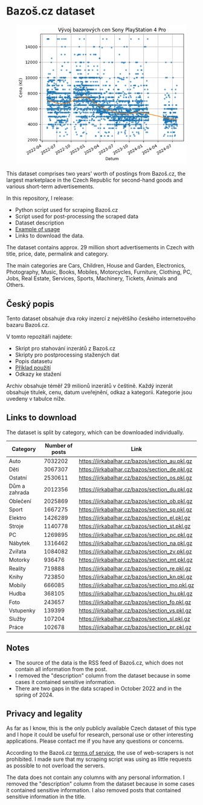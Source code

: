 # Bazoš.cz dataset
<p align="middle">
  <img src="/ps4_pro.png" width="450" /> 
</p>

This dataset comprises two years' worth of postings from Bazoš.cz, the largest marketplace in the Czech Republic for second-hand goods and various short-term advertisements. 

In this repository, I release:
- Python script used for scraping Bazoš.cz
- Script used for post-processing the scraped data
- Dataset description
- [Example of usage](bazos_example.ipynb)
- Links to download the data.

The dataset contains approx. 29 million short advertisements in Czech with title, price, date, permalink and category. 

The main categories are Cars, Children, House and Garden, Electronics, Photography, Music, Books, Mobiles, Motorcycles, Furniture, Clothing, PC, Jobs, Real Estate, Services, Sports, Machinery, Tickets, Animals and Others.

## Český popis

Tento dataset obsahuje dva roky inzercí z největšího českého internetového bazaru Bazoš.cz. 

V tomto repozitáři najdete:
- Skript pro stahování inzerátů z Bazoš.cz
- Skripty pro postprocessing stažených dat
- Popis datasetu
- [Příklad použití](bazos_example.ipynb)
- Odkazy ke stažení

Archiv obsahuje téměř 29 milionů inzerátů v češtině. Každý inzerát obsahuje titulek, cenu, datum uveřejnění, odkaz a kategorii. Kategorie jsou uvedeny v tabulce níže.

## Links to download

The dataset is split by category, which can be downloaded individually.

| Category | Number of posts | Link |
| --- | --- | --- |
| Auto | 7032202 | https://jirkabalhar.cz/bazos/section_au.pkl.gz |
| Děti | 3067307 | https://jirkabalhar.cz/bazos/section_de.pkl.gz |
| Ostatní | 2530611 | https://jirkabalhar.cz/bazos/section_os.pkl.gz |
| Dům a zahrada | 2012356 | https://jirkabalhar.cz/bazos/section_du.pkl.gz |
| Oblečení | 2025869 | https://jirkabalhar.cz/bazos/section_ob.pkl.gz |
| Sport | 1667275 | https://jirkabalhar.cz/bazos/section_sp.pkl.gz |
| Elektro | 1426289 | https://jirkabalhar.cz/bazos/section_el.pkl.gz |
| Stroje | 1140778 | https://jirkabalhar.cz/bazos/section_st.pkl.gz |
| PC | 1269895 | https://jirkabalhar.cz/bazos/section_pc.pkl.gz |
| Nábytek | 1316462 | https://jirkabalhar.cz/bazos/section_na.pkl.gz |
| Zvířata | 1084082 | https://jirkabalhar.cz/bazos/section_zv.pkl.gz |
| Motorky | 936476 | https://jirkabalhar.cz/bazos/section_mt.pkl.gz |
| Reality | 719888 | https://jirkabalhar.cz/bazos/section_re.pkl.gz |
| Knihy | 723850 | https://jirkabalhar.cz/bazos/section_kn.pkl.gz |
| Mobily | 666085 | https://jirkabalhar.cz/bazos/section_mo.pkl.gz |
| Hudba | 368105 | https://jirkabalhar.cz/bazos/section_hu.pkl.gz |
| Foto | 243657 | https://jirkabalhar.cz/bazos/section_fo.pkl.gz |
| Vstupenky | 139399 | https://jirkabalhar.cz/bazos/section_vs.pkl.gz |
| Služby | 107204 | https://jirkabalhar.cz/bazos/section_sl.pkl.gz |
| Práce | 102678 | https://jirkabalhar.cz/bazos/section_pr.pkl.gz |

## Notes
- The source of the data is the RSS feed of Bazoš.cz, which does not contain all information from the post.
- I removed the "description" column from the dataset because in some cases it contained sensitive information.
- There are two gaps in the data scraped in October 2022 and in the spring of 2024.

## Privacy and legality
As far as I know, this is the only publicly available Czech dataset of this type and I hope it could be useful for research, personal use or other interesting applications. Please contact me if you have any questions or concerns.

According to the Bazoš.cz [terms of service](https://www.bazos.cz/podminky.php), the use of web-scrapers is not prohibited. I made sure that my scraping script was using as little requests as possible to not overload the servers.

The data does not contain any columns with any personal information. I removed the "description" column from the dataset because in some cases it contained sensitive information. I also removed posts that contained sensitive information in the title.